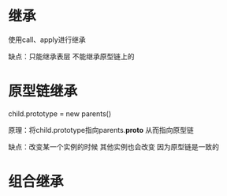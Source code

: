继承
===============
使用call、apply进行继承

缺点：只能继承表层 不能继承原型链上的

原型链继承
===============
child.prototype = new parents()

原理：将child.prototype指向parents.__proto__ 从而指向原型链

缺点：改变某一个实例的时候 其他实例也会改变 因为原型链是一致的

组合继承
==============